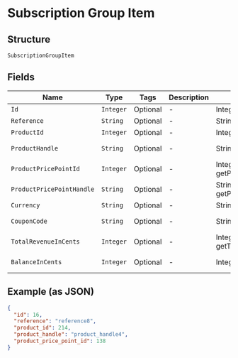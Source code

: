 
# Subscription Group Item

## Structure

`SubscriptionGroupItem`

## Fields

| Name | Type | Tags | Description | Getter | Setter |
|  --- | --- | --- | --- | --- | --- |
| `Id` | `Integer` | Optional | - | Integer getId() | setId(Integer id) |
| `Reference` | `String` | Optional | - | String getReference() | setReference(String reference) |
| `ProductId` | `Integer` | Optional | - | Integer getProductId() | setProductId(Integer productId) |
| `ProductHandle` | `String` | Optional | - | String getProductHandle() | setProductHandle(String productHandle) |
| `ProductPricePointId` | `Integer` | Optional | - | Integer getProductPricePointId() | setProductPricePointId(Integer productPricePointId) |
| `ProductPricePointHandle` | `String` | Optional | - | String getProductPricePointHandle() | setProductPricePointHandle(String productPricePointHandle) |
| `Currency` | `String` | Optional | - | String getCurrency() | setCurrency(String currency) |
| `CouponCode` | `String` | Optional | - | String getCouponCode() | setCouponCode(String couponCode) |
| `TotalRevenueInCents` | `Integer` | Optional | - | Integer getTotalRevenueInCents() | setTotalRevenueInCents(Integer totalRevenueInCents) |
| `BalanceInCents` | `Integer` | Optional | - | Integer getBalanceInCents() | setBalanceInCents(Integer balanceInCents) |

## Example (as JSON)

```json
{
  "id": 16,
  "reference": "reference8",
  "product_id": 214,
  "product_handle": "product_handle4",
  "product_price_point_id": 138
}
```

